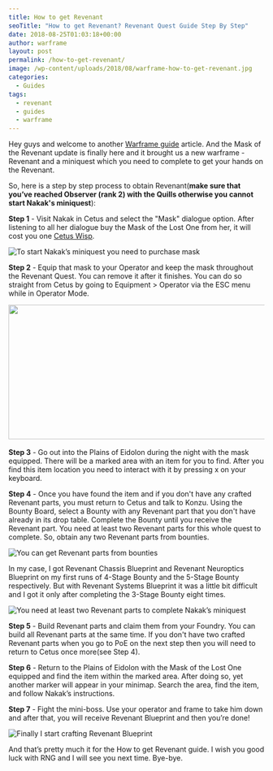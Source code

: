 ```yaml
---
title: How to get Revenant
seoTitle: "How to get Revenant? Revenant Quest Guide Step By Step"
date: 2018-08-25T01:03:18+00:00
author: warframe
layout: post
permalink: /how-to-get-revenant/
image: /wp-content/uploads/2018/08/warframe-how-to-get-revenant.jpg
categories:
  - Guides
tags:
  - revenant
  - guides
  - warframe
---
```

Hey guys and welcome to another [Warframe guide](/guides/ "Warframe guides") article. And the Mask of the Revenant update is finally here and it brought us a new warframe - Revenant and a miniquest which you need to complete to get your hands on the Revenant.<!--more-->

So, here is a step by step process to obtain Revenant(**make sure that you’ve reached Observer﻿ (rank 2) with the Quills otherwise you cannot start Nakak's miniquest**):

<b>Step 1</b> - Visit Nakak in Cetus and select the "Mask" dialogue option. After listening to all her dialogue buy the Mask of the Lost One from her, it will cost you one [Cetus Wisp](/farm-cetus-wisp/ "How to farm Cetus Wisp"). 

<img src='/wp-content/uploads/2018/08/warframe-obtain-mask-from-nakak.png' title='Warframe Obtain Mask from Nakak' alt='To start Nakak’s miniquest you need to purchase mask' width='750' height='265' class='alignnone size-large' srcset='/wp-content/uploads/2018/08/warframe-obtain-mask-from-nakak-1024x576.png 1024w, /wp-content/uploads/2018/08/warframe-obtain-mask-from-nakak-300x169.png 300w, /wp-content/uploads/2018/08/warframe-obtain-mask-from-nakak-768x432.png 768w, /wp-content/uploads/2018/08/warframe-obtain-mask-from-nakak.png 1920w' sizes='(max-width: 750px) 100vw, 750px'/>

<b>Step 2</b> - Equip that mask to your Operator and keep the mask throughout the Revenant Quest. You can remove it after it finishes. You can do so straight from Cetus by going to Equipment > Operator via the ESC menu while in Operator Mode.

<img src='/wp-content/uploads/2018/08/warframe-equip-mask-of-the-lost-one.jpg' title='Warframe Equip the mask of the lost one' alt='' width='750' height='265' class='alignnone size-large' srcset='/wp-content/uploads/2018/08/warframe-equip-mask-of-the-lost-one-1024x576.jpg 1024w, /wp-content/uploads/2018/08/warframe-equip-mask-of-the-lost-one-300x169.jpg 300w, /wp-content/uploads/2018/08/warframe-equip-mask-of-the-lost-one-768x432.jpg 768w, /wp-content/uploads/2018/08/warframe-equip-mask-of-the-lost-one.jpg 1920w' sizes='(max-width: 750px) 100vw, 750px'/>

<b>Step 3</b> - Go out into the Plains of Eidolon during the night with the mask equipped. There will be a marked area with an item for you to find. After you find this item location you need to interact with it by pressing x on your keyboard.

<b>Step 4</b> - Once you have found the item and if you don't have any crafted Revenant parts, you must return to Cetus and talk to Konzu. Using the Bounty Board, select a Bounty with any Revenant part that you don't have already in its drop table. Complete the Bounty until you receive the Revenant part. You need at least two Revenant parts for this whole quest to complete. So, obtain any two Revenant parts from bounties.

<img src='/wp-content/uploads/2018/08/warframe-revenant-bounties.jpg' title='Warframe Revenant bounties' alt='You can get Revenant parts from bounties' width='750' height='265' class='alignnone size-large' srcset='/wp-content/uploads/2018/08/warframe-revenant-bounties-1024x576.jpg 1024w, /wp-content/uploads/2018/08/warframe-revenant-bounties-300x169.jpg 300w, /wp-content/uploads/2018/08/warframe-revenant-bounties-768x432.jpg 768w, /wp-content/uploads/2018/08/warframe-revenant-bounties.jpg 1920w' sizes='(max-width: 750px) 100vw, 750px'/>

In my case, I got Revenant Chassis Blueprint and Revenant Neuroptics Blueprint on my first runs of 4-Stage Bounty and the 5-Stage Bounty respectively. But with Revenant Systems Blueprint it was a little bit difficult and I got it only after completing the 3-Stage Bounty eight times.

<img src='/wp-content/uploads/2018/08/warframe-revenant-parts.jpg' title='Warframe Revenant Parts' alt='You need at least two Revenant parts to complete Nakak’s miniquest' width='750' height='265' class='alignnone size-large' srcset='/wp-content/uploads/2018/08/warframe-revenant-parts-1024x576.jpg 1024w, /wp-content/uploads/2018/08/warframe-revenant-parts-300x169.jpg 300w, /wp-content/uploads/2018/08/warframe-revenant-parts-768x432.jpg 768w, /wp-content/uploads/2018/08/warframe-revenant-parts.jpg 1920w' sizes='(max-width: 750px) 100vw, 750px'/>

<b>Step 5</b> - Build Revenant parts and claim them from your Foundry. You can build all Revenant parts at the same time. If you don't have two crafted Revenant parts when you go to PoE on the next step then you will need to return to Cetus once more(see Step 4). 

<b>Step 6</b> - Return to the Plains of Eidolon with the Mask of the Lost One equipped and find the item within the marked area. After doing so, yet another marker will appear in your minimap. Search the area, find the item, and follow Nakak’s instructions. 

<b>Step 7</b> - Fight the mini-boss. Use your operator and frame to take him down and after that, you will receive Revenant Blueprint and then you’re done!

<img src='/wp-content/uploads/2018/08/warframe-revenant-blueprint.jpg' title='Warframe Revenant Blueprint' alt='Finally I start crafting Revenant Blueprint' width='750' height='265' class='alignnone size-large' srcset='/wp-content/uploads/2018/08/warframe-revenant-blueprint-1024x576.jpg 1024w, /wp-content/uploads/2018/08/warframe-revenant-blueprint-300x169.jpg 300w, /wp-content/uploads/2018/08/warframe-revenant-blueprint-768x432.jpg 768w, /wp-content/uploads/2018/08/warframe-revenant-blueprint.jpg 1920w' sizes='(max-width: 750px) 100vw, 750px'/>

And that’s pretty much it for the How to get Revenant guide. I wish you good luck with RNG and I will see you next time. Bye-bye.
